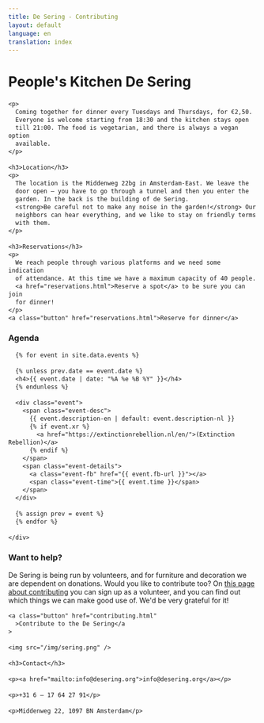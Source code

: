 ```yaml
---
title: De Sering - Contributing
layout: default
language: en
translation: index
---
```


<div class="row">
  <div class="container">
    <h1>People's Kitchen De Sering</h1>

    <p>
      Coming together for dinner every Tuesdays and Thursdays, for €2,50.
      Everyone is welcome starting from 18:30 and the kitchen stays open
      till 21:00. The food is vegetarian, and there is always a vegan option
      available.
    </p>

    <h3>Location</h3>
    <p>
      The location is the Middenweg 22bg in Amsterdam-East. We leave the
      door open – you have to go through a tunnel and then you enter the
      garden. In the back is the building of de Sering.
      <strong>Be careful not to make any noise in the garden!</strong> Our
      neighbors can hear everything, and we like to stay on friendly terms
      with them.
    </p>

    <h3>Reservations</h3>
    <p>
      We reach people through various platforms and we need some indication
      of attendance. At this time we have a maximum capacity of 40 people.
      <a href="reservations.html">Reserve a spot</a> to be sure you can join
      for dinner!
    </p>
    <a class="button" href="reservations.html">Reserve for dinner</a>
  </div>
</div>

<div class="row">
  <div class="container-wide">
    <div class="agenda">
      <h3>Agenda</h3>

      {% for event in site.data.events %}

      {% unless prev.date == event.date %}
      <h4>{{ event.date | date: "%A %e %B %Y" }}</h4>
      {% endunless %}

      <div class="event">
        <span class="event-desc">
          {{ event.description-en | default: event.description-nl }}
          {% if event.xr %}
            <a href="https://extinctionrebellion.nl/en/">(Extinction Rebellion)</a>
          {% endif %}
        </span>
        <span class="event-details">
          <a class="event-fb" href="{{ event.fb-url }}"></a>
          <span class="event-time">{{ event.time }}</span>
        </span>
      </div>

      {% assign prev = event %}
      {% endfor %}

    </div>

  </div>
</div>

<div class="row">
  <div class="container">
    <h3>Want to help?</h3>
    <p>
      De Sering is being run by volunteers, and for furniture and decoration
      we are dependent on donations. Would you like to contribute too? On
      <a href="contributing.html">this page about contributing</a> you can
      sign up as a volunteer, and you can find out which things we can make
      good use of. We'd be very grateful for it!
    </p>

    <a class="button" href="contributing.html"
      >Contribute to the De Sering</a
    >

    <img src="/img/sering.png" />

    <h3>Contact</h3>

    <p><a href="mailto:info@desering.org">info@desering.org</a></p>

    <p>+31 6 – 17 64 27 91</p>

    <p>Middenweg 22, 1097 BN Amsterdam</p>
  </div>
</div>
